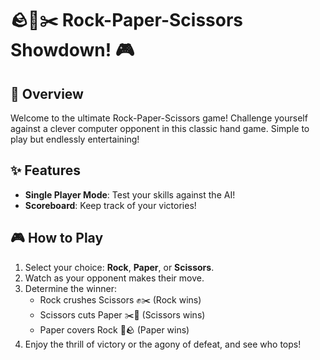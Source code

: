 # 🪨📄✂️ Rock-Paper-Scissors Showdown! 🎮

## 🌟 Overview
Welcome to the ultimate Rock-Paper-Scissors game! Challenge yourself against a clever computer opponent in this classic hand game. Simple to play but endlessly entertaining!

## ✨ Features
- **Single Player Mode**: Test your skills against the AI!
- **Scoreboard**: Keep track of your victories!

## 🎮 How to Play
1. Select your choice: **Rock**, **Paper**, or **Scissors**.
2. Watch as your opponent makes their move.
3. Determine the winner:
   - Rock crushes Scissors ✊✂️ (Rock wins)
   - Scissors cuts Paper ✂️📄 (Scissors wins)
   - Paper covers Rock 📄🪨 (Paper wins)
4. Enjoy the thrill of victory or the agony of defeat, and see who tops!
